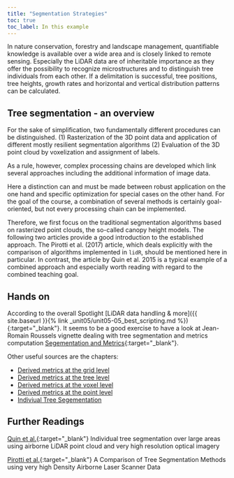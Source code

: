 ```yaml
---
title: "Segmentation Strategies"
toc: true
toc_label: In this example
---
```

In nature conservation, forestry and landscape management, quantifiable knowledge is available over a wide area and is closely linked to remote sensing. Especially the LiDAR data are of inheritable importance as they offer the possibility to recognize microstructures and to distinguish tree individuals from each other. If a delimitation is successful, tree positions, tree heights, growth rates and horizontal and vertical distribution patterns can be calculated.
<!--more-->

## Tree segmentation - an overview
For the sake of simplification, two fundamentally different procedures can be distinguished. (1) Rasterization of the 3D point data and application of different mostly resilient segmentation algorithms (2) Evaluation of the 3D point cloud by voxelization and assignment of labels.  

As a rule, however, complex processing chains are developed which link several approaches including the additional information of image data. 

Here a distinction can and must be made between robust application on the one hand and specific optimization for special cases on the other hand.  For the goal of the course, a combination of several methods is certainly goal-oriented, but not every processing chain can be implemented.

Therefore, we first focus on the traditional segmentation algorithms based on rasterized point clouds, the so-called canopy height models.
The following two articles provide a good introduction to the established approach. The Pirotti et al. (2017) article, which deals explicitly with the comparison of algorithms implemented in `lidR`, should be mentioned here in particular. In contrast, the article by Quin et al. 2015 is a typical example of a combined approach and especially worth reading with regard to the combined teaching goal.

## Hands on

According to the overall Spotlight [LiDAR data handling & more]({{ site.baseurl }}{% link _unit05/unit05-05_best_scripting.md %}){:target="_blank"}.  It seems to be a good exercise to have a look at Jean-Romain Roussels vignette dealing with tree segmentation and metrics computation [Segementation and Metrics](https://github.com/Jean-Romain/lidR/wiki/Segment-individual-trees-and-compute-metrics){:target="_blank"}. 

Other useful sources are the chapters: 
* [Derived metrics at the grid level](https://jean-romain.github.io/lidRbook/aba.html)
* [Derived metrics at the tree level](https://jean-romain.github.io/lidRbook/tba.html)
* [Derived metrics at the voxel level](https://jean-romain.github.io/lidRbook/vba.html)
* [Derived metrics at the point level](https://jean-romain.github.io/lidRbook/pba.html)
* [Indiviual Tree Segementation](https://jean-romain.github.io/lidRbook/engine.html#engine-its)

## Further Readings
[Quin et al.](https://www.researchgate.net/profile/Clement_Mallet/publication/305400942_Individual_tree_segmentation_over_large_areas_using_airborne_LiDAR_point_cloud_and_very_high_resolution_optical_imagery/links/5790836308ae108aa03edfcc/Individual-tree-segmentation-over-large-areas-using-airborne-LiDAR-point-cloud-and-very-high-resolution-optical-imagery.pdf){:target="_blank"} Individual tree segmentation over large areas using airborne LiDAR point cloud and very high resolution optical imagery

[Pirotti et al.](https://www.researchgate.net/publication/319854966_A_COMPARISON_OF_TREE_SEGMENTATION_METHODS_USING_VERY_HIGH_DENSITY_AIRBORNE_LASER_SCANNER_DATA/fulltext/59be814d0f7e9b48a2987d62/A-COMPARISON-OF-TREE-SEGMENTATION-METHODS-USING-VERY-HIGH-DENSITY-AIRBORNE-LASER-SCANNER-DATA.pdf){:target="_blank"} A Comparison of Tree Segmentation Methods using very high Density Airborne Laser Scanner Data


